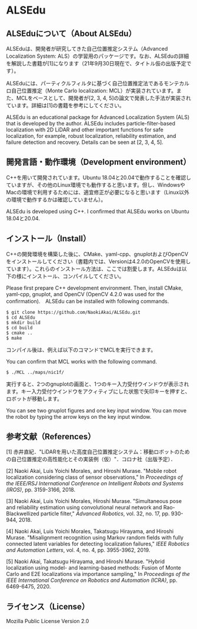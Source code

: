 # ALSEdu

## ALSEduについて（About ALSEdu）

ALSEduは、開発者が研究してきた自己位置推定システム（Advanced Localization System: ALS）の学習用のパッケージです。なお、ALSEduの詳細を解説した書籍が[1]になります（21年9月30日現在で、タイトル仮の出版予定です）。

ALSEduには、パーティクルフィルタに基づく自己位置推定法であるモンテカルロ自己位置推定（Monte Carlo localization: MCL）が実装されています。また、MCLをベースとして、開発者が[2, 3, 4, 5]の論文で発表した手法が実装されています。詳細は[1]の書籍を参考にしてください。

ALSEdu is an educational package for Advanced Localization System (ALS) that is developed by the author. ALSEdu includes particle-filter-based localization with 2D LiDAR and other important functions for safe localization, for example, robust localization, reliability estimation, and failure detection and recovery. Details can be seen at [2, 3, 4, 5].





## 開発言語・動作環境（Development environment）

C++を用いて開発されています。Ubuntu 18.04と20.04で動作することを確認していますが、その他のLinux環境でも動作すると思います。但し、WindowsやMacの環境で利用するためには、適宜修正が必要になると思います（Linux以外の環境で動作するかは確認していません）。

ALSEdu is developed using C++. I confirmed that ALSEdu works on Ubuntu 18.04と20.04.





## インストール（Install）

C++の開発環境を構築した後に、CMake、yaml-cpp、gnuplotおよびOpenCVをインストールしてください（書籍内では、Versionは4.2.0のOpenCVを使用しています）。これらのインストール方法は、ここでは割愛します。ALSEduは以下の様にインストール、コンパイルしてください。

Please first prepare C++ development environment. Then, install CMake, yaml-cpp, gnuplot, and OpenCV (OpenCV 4.2.0 was used for the confirmation).　ALSEdu can be installed with following commands.

~~~
$ git clone https://github.com/NaokiAkai/ALSEdu.git
$ cd ALSEdu
$ mkdir build
$ cd build
$ cmake ..
$ make
~~~

コンパイル後は、例えば以下のコマンドでMCLを実行できます。

You can confirm that MCL works with the following command.

~~~
$ ./MCL ../maps/nic1f/
~~~

実行すると、2つのgnuplotの画面と、1つのキー入力受付ウインドウが表示されます。キー入力受付ウインドウをアクィティブにした状態で矢印キーを押すと、ロボットが移動します。

You can see two gnuplot figures and one key input window. You can move the robot by typing the arrow keys on the key input window.







## 参考文献（References）

[1] 赤井直紀．"LiDARを用いた高度自己位置推定システム：移動ロボットのための自己位置推定の高性能化とその実装例（仮）"．コロナ社（出版予定）．

[2] Naoki Akai, Luis Yoichi Morales, and Hiroshi Murase. "Mobile robot localization considering class of sensor observations," In *Proceedings of the IEEE/RSJ International Conference on Intelligent Robots and Systems (IROS)*, pp. 3159-3166, 2018. 

[3] Naoki Akai, Luis Yoichi Morales, Hiroshi Murase. "Simultaneous pose and reliability estimation using convolutional neural network and Rao-Blackwellized particle filter," *Advanced Robotics*, vol. 32, no. 17, pp. 930-944, 2018. 

[4] Naoki Akai, Luis Yoichi Morales, Takatsugu Hirayama, and Hiroshi Murase. "Misalignment recognition using Markov random fields with fully connected latent variables for detecting localization failures," *IEEE Robotics and Automation Letters*, vol. 4, no. 4, pp. 3955-3962, 2019.

[5] Naoki Akai, Takatsugu Hirayama, and Hiroshi Murase. "Hybrid localization using model- and learning-based methods: Fusion of Monte Carlo and E2E localizations via importance sampling," In *Proceedings of the IEEE International Conference on Robotics and Automation (ICRA)*, pp. 6469-6475, 2020.





## ライセンス（License）

Mozilla Public License Version 2.0

